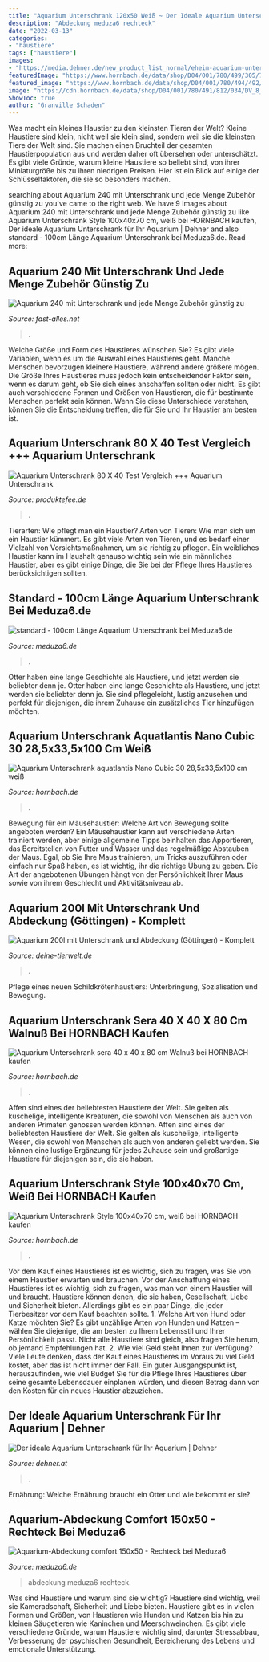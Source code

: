 ```yaml
---
title: "Aquarium Unterschrank 120x50 Weiß ~ Der Ideale Aquarium Unterschrank Für Ihr Aquarium"
description: "Abdeckung meduza6 rechteck"
date: "2022-03-13"
categories:
- "haustiere"
tags: ["haustiere"]
images:
- "https://media.dehner.de/new_product_list_normal/eheim-aquarium-unterschrank-aquacab-126/4277679_WE_FS_001_EheimAquacab126weiss.jpg"
featuredImage: "https://www.hornbach.de/data/shop/D04/001/780/499/305/74/DV_8_6101921_01_4c_DE_20160714151527.jpg"
featured_image: "https://www.hornbach.de/data/shop/D04/001/780/494/492/60/DV_8_5580850_01_4c_DE_20150819221653.jpg"
image: "https://cdn.hornbach.de/data/shop/D04/001/780/491/812/034/DV_8_10306009_01_4c_DE_20200611051753.jpg"
ShowToc: true
author: "Granville Schaden"
---
```



Was macht ein kleines Haustier zu den kleinsten Tieren der Welt?
Kleine Haustiere sind klein, nicht weil sie klein sind, sondern weil sie die kleinsten Tiere der Welt sind. Sie machen einen Bruchteil der gesamten Haustierpopulation aus und werden daher oft übersehen oder unterschätzt. Es gibt viele Gründe, warum kleine Haustiere so beliebt sind, von ihrer Miniaturgröße bis zu ihren niedrigen Preisen. Hier ist ein Blick auf einige der Schlüsselfaktoren, die sie so besonders machen.

	

		
searching about Aquarium 240 mit Unterschrank und jede Menge Zubehör günstig zu you've came to the right web. We have 9 Images about Aquarium 240 mit Unterschrank und jede Menge Zubehör günstig zu like Aquarium Unterschrank Style 100x40x70 cm, weiß bei HORNBACH kaufen, Der ideale Aquarium Unterschrank für Ihr Aquarium | Dehner and also standard - 100cm Länge Aquarium Unterschrank bei Meduza6.de. Read more:
		
    
## Aquarium 240 Mit Unterschrank Und Jede Menge Zubehör Günstig Zu

<img loading=lazy src="https://www.fast-alles.net/pictures/bild-20120209124318.jpg" onerror="this.onerror=null;this.src='https://tse3.mm.bing.net/th?id=OIP.VBQ19_YxGtFFO1z_3tmn4wEsDg&amp;pid=15.1';" alt="Aquarium 240 mit Unterschrank und jede Menge Zubehör günstig zu">

_Source: fast-alles.net_

>. 

	

Welche Größe und Form des Haustieres wünschen Sie?
Es gibt viele Variablen, wenn es um die Auswahl eines Haustieres geht. Manche Menschen bevorzugen kleinere Haustiere, während andere größere mögen. Die Größe Ihres Haustieres muss jedoch kein entscheidender Faktor sein, wenn es darum geht, ob Sie sich eines anschaffen sollten oder nicht. Es gibt auch verschiedene Formen und Größen von Haustieren, die für bestimmte Menschen perfekt sein können. Wenn Sie diese Unterschiede verstehen, können Sie die Entscheidung treffen, die für Sie und Ihr Haustier am besten ist.

    
## Aquarium Unterschrank 80 X 40 Test Vergleich +++ Aquarium Unterschrank

<img loading=lazy src="https://i.ebayimg.com/00/s/MTAxM1g2MDU=/z/0j4AAOSwSq1d6-Ds/$_12.JPG?set_id=880000500F" onerror="this.onerror=null;this.src='https://tse3.mm.bing.net/th?id=OIP.EKubLM4BDewpjwvIC1f96QAAAA&amp;pid=15.1';" alt="Aquarium Unterschrank 80 X 40 Test Vergleich +++ Aquarium Unterschrank">

_Source: produktefee.de_

>. 

	

Tierarten: Wie pflegt man ein Haustier?
Arten von Tieren: Wie man sich um ein Haustier kümmert. Es gibt viele Arten von Tieren, und es bedarf einer Vielzahl von Vorsichtsmaßnahmen, um sie richtig zu pflegen. Ein weibliches Haustier kann im Haushalt genauso wichtig sein wie ein männliches Haustier, aber es gibt einige Dinge, die Sie bei der Pflege Ihres Haustieres berücksichtigen sollten.

    
## Standard - 100cm Länge Aquarium Unterschrank Bei Meduza6.de

<img loading=lazy src="https://www.meduza6.de/artikel/735/standard-plus-100x40-aquarium-unterschrank_thn180.jpg" onerror="this.onerror=null;this.src='https://tse2.mm.bing.net/th?id=OIP.nEPpTz6gMivf0ym5y3RYvQAAAA&amp;pid=15.1';" alt="standard - 100cm Länge Aquarium Unterschrank bei Meduza6.de">

_Source: meduza6.de_

>. 

	

Otter haben eine lange Geschichte als Haustiere, und jetzt werden sie beliebter denn je.
Otter haben eine lange Geschichte als Haustiere, und jetzt werden sie beliebter denn je. Sie sind pflegeleicht, lustig anzusehen und perfekt für diejenigen, die ihrem Zuhause ein zusätzliches Tier hinzufügen möchten.

    
## Aquarium Unterschrank Aquatlantis Nano Cubic 30 28,5x33,5x100 Cm Weiß

<img loading=lazy src="https://www.hornbach.de/data/shop/D04/001/780/499/305/74/DV_8_6101921_01_4c_DE_20160714151527.jpg" onerror="this.onerror=null;this.src='https://tse3.mm.bing.net/th?id=OIP.tuBQbcRBUqDk8F029AjcewHaF7&amp;pid=15.1';" alt="Aquarium Unterschrank aquatlantis Nano Cubic 30 28,5x33,5x100 cm weiß">

_Source: hornbach.de_

>. 

	

Bewegung für ein Mäusehaustier: Welche Art von Bewegung sollte angeboten werden?
Ein Mäusehaustier kann auf verschiedene Arten trainiert werden, aber einige allgemeine Tipps beinhalten das Apportieren, das Bereitstellen von Futter und Wasser und das regelmäßige Abstauben der Maus. Egal, ob Sie Ihre Maus trainieren, um Tricks auszuführen oder einfach nur Spaß haben, es ist wichtig, ihr die richtige Übung zu geben. Die Art der angebotenen Übungen hängt von der Persönlichkeit Ihrer Maus sowie von ihrem Geschlecht und Aktivitätsniveau ab.

    
## Aquarium 200l Mit Unterschrank Und Abdeckung (Göttingen) - Komplett

<img loading=lazy src="https://www.deine-tierwelt.de/fotos/117639359_xl.jpg" onerror="this.onerror=null;this.src='https://tse2.mm.bing.net/th?id=OIP.V_9ljdyBqycxtuuOwE7F9wHaLj&amp;pid=15.1';" alt="Aquarium 200l mit Unterschrank und Abdeckung (Göttingen) - Komplett">

_Source: deine-tierwelt.de_

>. 

	

Pflege eines neuen Schildkrötenhaustiers: Unterbringung, Sozialisation und Bewegung.

    
## Aquarium Unterschrank Sera 40 X 40 X 80 Cm Walnuß Bei HORNBACH Kaufen

<img loading=lazy src="https://cdn.hornbach.de/data/shop/D04/001/780/491/812/034/DV_8_10306009_01_4c_DE_20200611051753.jpg" onerror="this.onerror=null;this.src='https://tse4.mm.bing.net/th?id=OIP.btR86vr5xMAWAhaLTLXitwHaF7&amp;pid=15.1';" alt="Aquarium Unterschrank sera 40 x 40 x 80 cm Walnuß bei HORNBACH kaufen">

_Source: hornbach.de_

>. 

	

Affen sind eines der beliebtesten Haustiere der Welt. Sie gelten als kuschelige, intelligente Kreaturen, die sowohl von Menschen als auch von anderen Primaten genossen werden können.
Affen sind eines der beliebtesten Haustiere der Welt. Sie gelten als kuschelige, intelligente Wesen, die sowohl von Menschen als auch von anderen geliebt werden. Sie können eine lustige Ergänzung für jedes Zuhause sein und großartige Haustiere für diejenigen sein, die sie haben.

    
## Aquarium Unterschrank Style 100x40x70 Cm, Weiß Bei HORNBACH Kaufen

<img loading=lazy src="https://www.hornbach.de/data/shop/D04/001/780/494/492/60/DV_8_5580850_01_4c_DE_20150819221653.jpg" onerror="this.onerror=null;this.src='https://tse2.mm.bing.net/th?id=OIP.inuLEm-Qyxl3yjL9m8wetwHaF7&amp;pid=15.1';" alt="Aquarium Unterschrank Style 100x40x70 cm, weiß bei HORNBACH kaufen">

_Source: hornbach.de_

>. 

	

Vor dem Kauf eines Haustieres ist es wichtig, sich zu fragen, was Sie von einem Haustier erwarten und brauchen.
Vor der Anschaffung eines Haustieres ist es wichtig, sich zu fragen, was man von einem Haustier will und braucht. Haustiere können denen, die sie haben, Gesellschaft, Liebe und Sicherheit bieten. Allerdings gibt es ein paar Dinge, die jeder Tierbesitzer vor dem Kauf beachten sollte. 1. Welche Art von Hund oder Katze möchten Sie? Es gibt unzählige Arten von Hunden und Katzen – wählen Sie diejenige, die am besten zu Ihrem Lebensstil und Ihrer Persönlichkeit passt. Nicht alle Haustiere sind gleich, also fragen Sie herum, ob jemand Empfehlungen hat. 2. Wie viel Geld steht Ihnen zur Verfügung? Viele Leute denken, dass der Kauf eines Haustieres im Voraus zu viel Geld kostet, aber das ist nicht immer der Fall. Ein guter Ausgangspunkt ist, herauszufinden, wie viel Budget Sie für die Pflege Ihres Haustieres über seine gesamte Lebensdauer einplanen würden, und diesen Betrag dann von den Kosten für ein neues Haustier abzuziehen.

    
## Der Ideale Aquarium Unterschrank Für Ihr Aquarium | Dehner

<img loading=lazy src="https://media.dehner.de/new_product_list_normal/eheim-aquarium-unterschrank-aquacab-126/4277679_WE_FS_001_EheimAquacab126weiss.jpg" onerror="this.onerror=null;this.src='https://tse1.mm.bing.net/th?id=OIP.cHD8K5JF1-UI1xDG7mw6TgAAAA&amp;pid=15.1';" alt="Der ideale Aquarium Unterschrank für Ihr Aquarium | Dehner">

_Source: dehner.at_

>. 

	

Ernährung: Welche Ernährung braucht ein Otter und wie bekommt er sie?

    
## Aquarium-Abdeckung Comfort 150x50 - Rechteck Bei Meduza6

<img loading=lazy src="https://www.meduza6.de/artikel/517/impression/comfort-150x50-aquarium-abdeckung_sample3.jpg" onerror="this.onerror=null;this.src='https://tse2.mm.bing.net/th?id=OIP.SBfgOTB7UpOrng0Tns-KUAHaFj&amp;pid=15.1';" alt="Aquarium-Abdeckung comfort 150x50 - Rechteck bei Meduza6">

_Source: meduza6.de_

>abdeckung meduza6 rechteck. 

	

Was sind Haustiere und warum sind sie wichtig?
Haustiere sind wichtig, weil sie Kameradschaft, Sicherheit und Liebe bieten. Haustiere gibt es in vielen Formen und Größen, von Haustieren wie Hunden und Katzen bis hin zu kleinen Säugetieren wie Kaninchen und Meerschweinchen. Es gibt viele verschiedene Gründe, warum Haustiere wichtig sind, darunter Stressabbau, Verbesserung der psychischen Gesundheit, Bereicherung des Lebens und emotionale Unterstützung.

